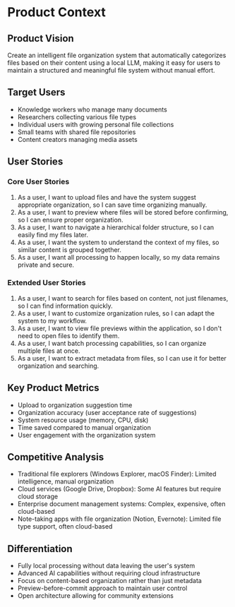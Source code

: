 # Product Context

## Product Vision
Create an intelligent file organization system that automatically categorizes files based on their content using a local LLM, making it easy for users to maintain a structured and meaningful file system without manual effort.

## Target Users
- Knowledge workers who manage many documents
- Researchers collecting various file types
- Individual users with growing personal file collections
- Small teams with shared file repositories
- Content creators managing media assets

## User Stories

### Core User Stories
1. As a user, I want to upload files and have the system suggest appropriate organization, so I can save time organizing manually.
2. As a user, I want to preview where files will be stored before confirming, so I can ensure proper organization.
3. As a user, I want to navigate a hierarchical folder structure, so I can easily find my files later.
4. As a user, I want the system to understand the context of my files, so similar content is grouped together.
5. As a user, I want all processing to happen locally, so my data remains private and secure.

### Extended User Stories
1. As a user, I want to search for files based on content, not just filenames, so I can find information quickly.
2. As a user, I want to customize organization rules, so I can adapt the system to my workflow.
3. As a user, I want to view file previews within the application, so I don't need to open files to identify them.
4. As a user, I want batch processing capabilities, so I can organize multiple files at once.
5. As a user, I want to extract metadata from files, so I can use it for better organization and searching.

## Key Product Metrics
- Upload to organization suggestion time
- Organization accuracy (user acceptance rate of suggestions)
- System resource usage (memory, CPU, disk)
- Time saved compared to manual organization
- User engagement with the organization system

## Competitive Analysis
- Traditional file explorers (Windows Explorer, macOS Finder): Limited intelligence, manual organization
- Cloud services (Google Drive, Dropbox): Some AI features but require cloud storage
- Enterprise document management systems: Complex, expensive, often cloud-based
- Note-taking apps with file organization (Notion, Evernote): Limited file type support, often cloud-based

## Differentiation
- Fully local processing without data leaving the user's system
- Advanced AI capabilities without requiring cloud infrastructure
- Focus on content-based organization rather than just metadata
- Preview-before-commit approach to maintain user control
- Open architecture allowing for community extensions 